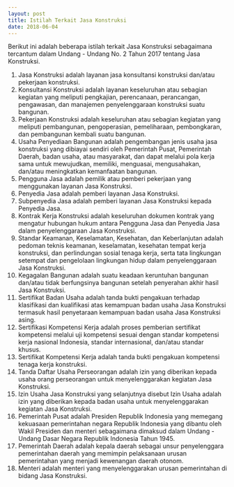 ```yaml
---
layout: post
title: Istilah Terkait Jasa Konstruksi
date: 2018-06-04
---
```


Berikut ini adalah beberapa istilah terkait Jasa Konstruksi sebagaimana tercantum dalam Undang - Undang No. 2 Tahun 2017 tentang Jasa Konstruksi.

1. Jasa Konstruksi adalah layanan jasa konsultansi konstruksi dan/atau pekerjaan konstruksi.
2. Konsultansi Konstruksi adalah layanan keseluruhan atau sebagian kegiatan yang meliputi pengkajian, perencanaan, perancangan, pengawasan, dan manajemen penyelenggaraan konstruksi suatu bangunan.
3. Pekerjaan Konstruksi adalah keseluruhan atau sebagian kegiatan yang meliputi pembangunan, pengoperasian, pemeliharaan, pembongkaran, dan pembangunan kembali suatu bangunan.
4. Usaha Penyediaan Bangunan adalah pengembangan jenis usaha jasa konstruksi yang dibiayai sendiri oleh Pemerintah Pusat, Pemerintah Daerah, badan usaha, atau masyarakat, dan dapat melalui pola kerja sama untuk mewujudkan, memiliki, menguasai, mengusahakan, dan/atau meningkatkan kemanfaatan bangunan.
5. Pengguna Jasa adalah pemilik atau pemberi pekerjaan yang menggunakan layanan Jasa Konstruksi.
6. Penyedia Jasa adalah pemberi layanan Jasa Konstruksi.
7. Subpenyedia Jasa adalah pemberi layanan Jasa Konstruksi kepada Penyedia Jasa.
8. Kontrak Kerja Konstruksi adalah keseluruhan dokumen kontrak yang mengatur hubungan hukum antara Pengguna Jasa dan Penyedia Jasa dalam penyelenggaraan Jasa Konstruksi.
9. Standar Keamanan, Keselamatan, Kesehatan, dan Keberlanjutan adalah pedoman teknis keamanan, keselamatan, kesehatan tempat kerja konstruksi, dan perlindungan sosial tenaga kerja, serta tata lingkungan setempat dan pengelolaan lingkungan hidup dalam penyelenggaraan Jasa Konstruksi.
10. Kegagalan Bangunan adalah suatu keadaan keruntuhan bangunan dan/atau tidak berfungsinya bangunan setelah penyerahan akhir hasil Jasa Konstruksi.
11. Sertifikat Badan Usaha adalah tanda bukti pengakuan terhadap klasifikasi dan kualifikasi atas kemampuan badan usaha Jasa Konstruksi termasuk hasil penyetaraan kemampuan badan usaha Jasa Konstruksi asing.
12. Sertifikasi Kompetensi Kerja adalah proses pemberian sertifikat kompetensi melalui uji kompetensi sesuai dengan standar kompetensi kerja nasional Indonesia, standar internasional, dan/atau standar khusus.
13. Sertifikat Kompetensi Kerja adalah tanda bukti pengakuan kompetensi tenaga kerja konstruksi.
14. Tanda Daftar Usaha Perseorangan adalah izin yang diberikan kepada usaha orang perseorangan untuk menyelenggarakan kegiatan Jasa Konstruksi.
15. Izin Usaha Jasa Konstruksi yang selanjutnya disebut Izin Usaha adalah izin yang diberikan kepada badan usaha untuk menyelenggarakan kegiatan Jasa Konstruksi.
16. Pemerintah Pusat adalah Presiden Republik Indonesia yang memegang kekuasaan pemerintahan  negara Republik Indonesia yang dibantu oleh Wakil Presiden dan menteri sebagaimana dimaksud dalam Undang - Undang Dasar Negara Republik Indonesia Tahun 1945.
17. Pemerintah Daerah adalah kepala daerah sebagai unsur penyelenggara pemerintahan daerah yang memimpin pelaksanaan urusan pemerintahan yang menjadi kewenangan daerah otonom.
18. Menteri adalah menteri yang menyelenggarakan urusan pemerintahan di bidang Jasa Konstruksi.
